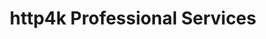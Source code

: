 ---
title: http4k Professional Services
description: How to make the most of http4k, helped by the experts who know it best.
---